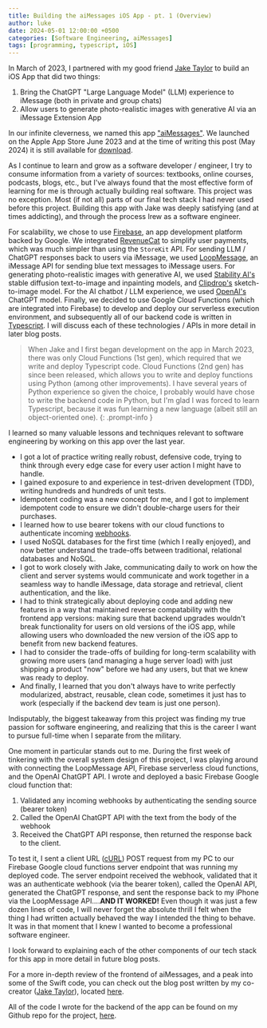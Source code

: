 ```yaml
---
title: Building the aiMessages iOS App - pt. 1 (Overview)
author: luke
date: 2024-05-01 12:00:00 +0500
categories: [Software Engineering, aiMessages]
tags: [programming, typescript, iOS]
---
```


In March of 2023, I partnered with my good friend [Jake Taylor](https://github.com/jakee417/) to build an iOS App that did two things:
1. Bring the ChatGPT "Large Language Model" (LLM) experience to iMessage (both in private and group chats)
2. Allow users to generate photo-realistic images with generative AI via an iMessage Extension App

In our infinite cleverness, we named this app ["aiMessages"](https://sites.google.com/view/aimessagesapp/home). We launched on the Apple App Store June 2023 and at the time of writing this post (May 2024) it is still available for [download](https://apps.apple.com/us/app/aimessages/id6446336518). 

As I continue to learn and grow as a software developer / engineer, I try to consume information from a variety of sources: textbooks, online courses, podcasts, blogs, etc., but I've always found that the most effective form of learning for me is through actually building real software. This project was no exception. Most (if not all) parts of our final tech stack I had never used before this project. Building this app with Jake was deeply satisfying (and at times addicting), and through the process Irew as a software engineer. 

For scalability, we chose to use [Firebase](https://firebase.google.com/), an app development platform backed by Google. We integrated [RevenueCat](https://www.revenuecat.com/) to simplify user payments, which was much simpler than using the `StoreKit` API. For sending LLM / ChatGPT responses back to users via iMessage, we used [LoopMessage](https://loopmessage.com/server), an iMessage API for sending blue text messages to iMessage users. For generating photo-realistic images with generative AI, we used [Stability AI's](https://stability.ai/) stable diffusion text-to-image and inpainting models, and [Clipdrop's](https://clipdrop.co/) sketch-to-image model. For the AI chatbot / LLM experience, we used [OpenAI's](https://chatgpt.com/) ChatGPT model. Finally, we decided to use Google Cloud Functions (which are integrated into Firebase) to develop and deploy our serverless execution environment, and subsequently all of our backend code is written in [Typescript](https://www.typescriptlang.org/). I will discuss each of these technologies / APIs in more detail in later blog posts. 

> When Jake and I first began development on the app in March 2023, there was only Cloud Functions (1st gen), which required that we write and deploy Typescript code. Cloud Functions (2nd gen) has since been released, which allows you to write and deploy functions using Python (among other improvements). I have several years of Python experience so given the choice, I probably would have chose to write the backend code in Python, but I'm glad I was forced to learn Typescript, because it was fun learning a new language (albeit still an object-oriented one).
{: .prompt-info }

I learned so many valuable lessons and techniques relevant to software engineering by working on this app over the last year. 
- I got a lot of practice writing really robust, defensive code, trying to think through every edge case for every user action I might have to handle. 
- I gained exposure to and experience in test-driven development (TDD), writing hundreds and hundreds of unit tests. 
- Idempotent coding was a new concept for me, and I got to implement idempotent code to ensure we didn't double-charge users for their purchases. 
- I learned how to use bearer tokens with our cloud functions to authenticate incoming [webhooks](https://www.redhat.com/en/topics/automation/what-is-a-webhook). 
- I used NoSQL databases for the first time (which I really enjoyed), and now better understand the trade-offs between traditional, relational databases and NoSQL. 
- I got to work closely with Jake, communicating daily to work on how the client and server systems would communicate and work together in a seamless way to handle iMessage, data storage and retrieval, client authentication, and the like. 
- I had to think strategically about deploying code and adding new features in a way that maintained reverse compatability with the frontend app versions: making sure that backend upgrades wouldn't break functionality for users on old versions of the iOS app, while allowing users who downloaded the new version of the iOS app to benefit from new backend features. 
- I had to consider the trade-offs of building for long-term scalability with growing more users (and managing a huge server load) with just shipping a product "now" before we had any users, but that we knew was ready to deploy. 
- And finally, I learned that you don't always have to write perfectly modularized, abstract, reusable, clean code, sometimes it just has to work (especially if the backend dev team is just one person).

Indisputably, the biggest takeaway from this project was finding my true passion for software engineering, and realizing that this is the career I want to pursue full-time when I separate from the military. 

One moment in particular stands out to me. During the first week of tinkering with the overall system design of this project, I was playing around with connecting the LoopMessage API, Firebase serverless cloud functions, and the OpenAI ChatGPT API. I wrote and deployed a basic Firebase Google cloud function that: 
1. Validated any incoming webhooks by authenticating the sending source (bearer token)
2. Called the OpenAI ChatGPT API with the text from the body of the webhook
3. Received the ChatGPT API response, then returned the response back to the client.

To test it, I sent a client URL ([cURL](https://developer.ibm.com/articles/what-is-curl-command/)) POST request from my PC to our Firebase Google cloud functions server endpoint that was running my deployed code. The server endpoint received the webhook, validated that it was an authenticate webhook (via the bearer token), called the OpenAI API, generated the ChatGPT response, and sent the response back to my iPhone via the LoopMessage API....**AND IT WORKED!** Even though it was just a few dozen lines of code, I will never forget the absolute thrill I felt when the thing I had written actually behaved the way I intended the thing to behave. It was in that moment that I knew I wanted to become a professional software engineer. 

I look forward to explaining each of the other components of our tech stack for this app in more detail in future blog posts.

For a more in-depth review of the frontend of aiMessages, and a peak into some of the Swift code, you can check out the blog post written by my co-creator ([Jake Taylor](https://github.com/jakee417/)), located [here](https://jakee417.github.io/posts/my-ios-development_journey/#aimessages).

All of the code I wrote for the backend of the app can be found on my Github repo for the project, [here](https://github.com/lwcarani/aiMessages-backend-public).
